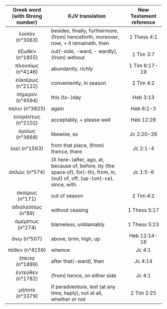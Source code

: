 |Greek word (with Strong number)|KJV translation|New Testament reference|
|:---:|-----|:---:|
λοιπόν (n°3063)|besides, finally, furthermore, (from) henceforth,  moreover, now, + it remaineth, then|1 Thess 4:1|
ἔξωθεν (n°1855)|out(-side, -ward, - wardly), (from)  without|1 Tim 3:7|
πλουσίως (n°4146)|abundantly, richly|1 Tim 6:17-19|
εὐκαίρως (n°2122)|conveniently, in season|2 Tim 4:2|
σήμερον (n°4594)|this  (to-)day|Heb 3:13|
πάλιν (n°3825)|again|Heb 6:1-3|
εὐαρέστως (n°2102)|acceptably, + please well|Heb 12:28|
ὁμοίως (n°3668)|likewise, so|Jc 2:20-26|
ἐκεῖ (n°1563)|from that place, (from) thence, there|Jc 2:1-4|
ἁπλῶς (n°574)|(X  here-)after, ago, at, because of, before, by (the space of), for(-th),  from, in, (out) of, off, (up-)on(-ce), since, with|Jc 1:5-6|
ἀκαίρως (n°171)|out of season|2 Tim 4:2|
ἀδιαλείπτως (n°89)|without ceasing|1 Thess 5:17|
ἀμέμπτως (n°274)|blameless, unblamably|1 Thess 5:23|
ἄνω (n°507)|above, brim, high, up|Heb 12:14-16|
πόθεν (n°4159)|whence|Jc 4:1|
ἔπειτα (n°1899)|after that(-ward), then|Jc 4:14|
ἐντεῦθεν (n°1782)|(from) hence, on either side|Jc 4:1|
μήποτε (n°3379)|if  peradventure, lest (at any time, haply), not at all, whether or not|2 Tim 2:25|
